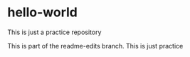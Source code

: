 # hello-world
This is just a practice repository

This is part of the readme-edits branch. This is just practice
